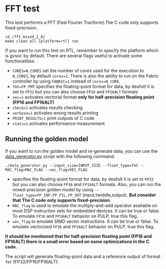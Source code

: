 # FFT test
This test performs a FFT (Fast Fourier Tranform).The C code only supports fixed-precision.


~~~~~shell
cd /fft_mixed_2_8/
make clean all [platform=rtl] run
~~~~~

If you want to run this test on RTL, remember to specify the platform which is gvsoc by default.
There are several flags useful to activate some functionalities:

- `CORES=N_CORES` set the number of cores used for the execution to `N_CORES`, by default `cores=1`. There is also the ability to run on the Fabric controller by using `FABRIC=1` instead of `cores=N_CORE`.
- `fmt=FP_FMT` specifies the floating-point format for data, by deafult it is set to `FP32` but you can also choose `FP16` and `FP16ALT` formats
- `vec=1` activates vectorial format **only for half-precision floating point (FP16 and FP16ALT)**
- `check=1` activates results checking
- `verbose=1` activates wrong results printing
- `PRINT_RESULTS=1` print outputs of C code
- `stats=1` activates performance measurement


## Running the golden model
If you want to run the golden model and re-generate data, you can use the [data_generator.py](./data_generator.py) script with the following command:

~~~~~shell
./data_generator.py --input_size=INPUT_SIZE --float_type=fmt --MAC_flag=MAC_FLAG --vec_flag=VEC_FLAG
~~~~~
- specifies the floating-point format for data, by deafult it is set to `FP32` but you can also choose `FP16` and `FP16ALT` formats. Also, you can run the mixed-precision golden model by using `--float_type=FP_INP,FP_FIL,FP_OUT` (input,twiddle,output). **But consider that The C code only supports fixed-precision.**
- `MAC_flag` is used to emulate the multiply-and-add operator available on most DSP instruction sets for embedded devices. It can be true or false. To emulate `FP16` and `FP16ALT` behavior on PULP, true this flag.
- `vec_flag` to emulate SIMD vector instructions. It can be true or false. To emulate vectorized `FP16` and `FP16ALT` behavior on PULP, true this flag.

**It should be mentioned that for half-precision floating point (FP16 and FP16ALT) there is a small error based on some optimizations in the C code.**


The script will generate floating-point data and a reference output of format `fmt` (FP32/FP16/FP16ALT):
